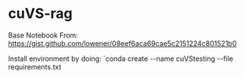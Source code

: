 # cuVS-rag

Base Notebook From: https://gist.github.com/lowener/08eef6aca69cae5c2151224c801521b0

Install environment by doing: `conda create --name cuVStesting --file requirements.txt
